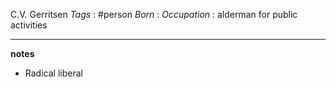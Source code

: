 C.V. Gerritsen
*Tags* : #person 
*Born* :
*Occupation* : alderman for public activities

---
**notes**

- Radical liberal